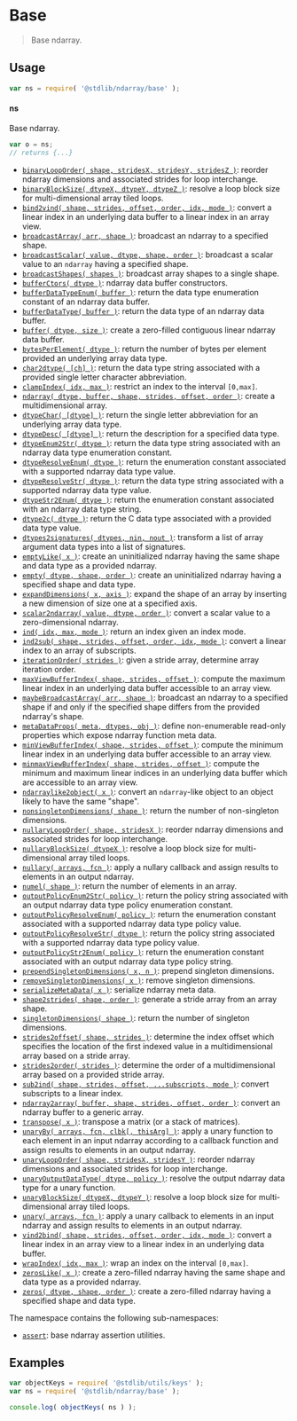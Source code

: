 <!--

@license Apache-2.0

Copyright (c) 2018 The Stdlib Authors.

Licensed under the Apache License, Version 2.0 (the "License");
you may not use this file except in compliance with the License.
You may obtain a copy of the License at

   http://www.apache.org/licenses/LICENSE-2.0

Unless required by applicable law or agreed to in writing, software
distributed under the License is distributed on an "AS IS" BASIS,
WITHOUT WARRANTIES OR CONDITIONS OF ANY KIND, either express or implied.
See the License for the specific language governing permissions and
limitations under the License.

-->

# Base

> Base ndarray.

<section class="usage">

## Usage

```javascript
var ns = require( '@stdlib/ndarray/base' );
```

#### ns

Base ndarray.

```javascript
var o = ns;
// returns {...}
```

<!-- <toc keywords="-assertion" > -->

<div class="namespace-toc">

-   <span class="signature">[`binaryLoopOrder( shape, stridesX, stridesY, stridesZ )`][@stdlib/ndarray/base/binary-loop-interchange-order]</span><span class="delimiter">: </span><span class="description">reorder ndarray dimensions and associated strides for loop interchange.</span>
-   <span class="signature">[`binaryBlockSize( dtypeX, dtypeY, dtypeZ )`][@stdlib/ndarray/base/binary-tiling-block-size]</span><span class="delimiter">: </span><span class="description">resolve a loop block size for multi-dimensional array tiled loops.</span>
-   <span class="signature">[`bind2vind( shape, strides, offset, order, idx, mode )`][@stdlib/ndarray/base/bind2vind]</span><span class="delimiter">: </span><span class="description">convert a linear index in an underlying data buffer to a linear index in an array view.</span>
-   <span class="signature">[`broadcastArray( arr, shape )`][@stdlib/ndarray/base/broadcast-array]</span><span class="delimiter">: </span><span class="description">broadcast an ndarray to a specified shape.</span>
-   <span class="signature">[`broadcastScalar( value, dtype, shape, order )`][@stdlib/ndarray/base/broadcast-scalar]</span><span class="delimiter">: </span><span class="description">broadcast a scalar value to an `ndarray` having a specified shape.</span>
-   <span class="signature">[`broadcastShapes( shapes )`][@stdlib/ndarray/base/broadcast-shapes]</span><span class="delimiter">: </span><span class="description">broadcast array shapes to a single shape.</span>
-   <span class="signature">[`bufferCtors( dtype )`][@stdlib/ndarray/base/buffer-ctors]</span><span class="delimiter">: </span><span class="description">ndarray data buffer constructors.</span>
-   <span class="signature">[`bufferDataTypeEnum( buffer )`][@stdlib/ndarray/base/buffer-dtype-enum]</span><span class="delimiter">: </span><span class="description">return the data type enumeration constant of an ndarray data buffer.</span>
-   <span class="signature">[`bufferDataType( buffer )`][@stdlib/ndarray/base/buffer-dtype]</span><span class="delimiter">: </span><span class="description">return the data type of an ndarray data buffer.</span>
-   <span class="signature">[`buffer( dtype, size )`][@stdlib/ndarray/base/buffer]</span><span class="delimiter">: </span><span class="description">create a zero-filled contiguous linear ndarray data buffer.</span>
-   <span class="signature">[`bytesPerElement( dtype )`][@stdlib/ndarray/base/bytes-per-element]</span><span class="delimiter">: </span><span class="description">return the number of bytes per element provided an underlying array data type.</span>
-   <span class="signature">[`char2dtype( [ch] )`][@stdlib/ndarray/base/char2dtype]</span><span class="delimiter">: </span><span class="description">return the data type string associated with a provided single letter character abbreviation.</span>
-   <span class="signature">[`clampIndex( idx, max )`][@stdlib/ndarray/base/clamp-index]</span><span class="delimiter">: </span><span class="description">restrict an index to the interval `[0,max]`.</span>
-   <span class="signature">[`ndarray( dtype, buffer, shape, strides, offset, order )`][@stdlib/ndarray/base/ctor]</span><span class="delimiter">: </span><span class="description">create a multidimensional array.</span>
-   <span class="signature">[`dtypeChar( [dtype] )`][@stdlib/ndarray/base/dtype-char]</span><span class="delimiter">: </span><span class="description">return the single letter abbreviation for an underlying array data type.</span>
-   <span class="signature">[`dtypeDesc( [dtype] )`][@stdlib/ndarray/base/dtype-desc]</span><span class="delimiter">: </span><span class="description">return the description for a specified data type.</span>
-   <span class="signature">[`dtypeEnum2Str( dtype )`][@stdlib/ndarray/base/dtype-enum2str]</span><span class="delimiter">: </span><span class="description">return the data type string associated with an ndarray data type enumeration constant.</span>
-   <span class="signature">[`dtypeResolveEnum( dtype )`][@stdlib/ndarray/base/dtype-resolve-enum]</span><span class="delimiter">: </span><span class="description">return the enumeration constant associated with a supported ndarray data type value.</span>
-   <span class="signature">[`dtypeResolveStr( dtype )`][@stdlib/ndarray/base/dtype-resolve-str]</span><span class="delimiter">: </span><span class="description">return the data type string associated with a supported ndarray data type value.</span>
-   <span class="signature">[`dtypeStr2Enum( dtype )`][@stdlib/ndarray/base/dtype-str2enum]</span><span class="delimiter">: </span><span class="description">return the enumeration constant associated with an ndarray data type string.</span>
-   <span class="signature">[`dtype2c( dtype )`][@stdlib/ndarray/base/dtype2c]</span><span class="delimiter">: </span><span class="description">return the C data type associated with a provided data type value.</span>
-   <span class="signature">[`dtypes2signatures( dtypes, nin, nout )`][@stdlib/ndarray/base/dtypes2signatures]</span><span class="delimiter">: </span><span class="description">transform a list of array argument data types into a list of signatures.</span>
-   <span class="signature">[`emptyLike( x )`][@stdlib/ndarray/base/empty-like]</span><span class="delimiter">: </span><span class="description">create an uninitialized ndarray having the same shape and data type as a provided ndarray.</span>
-   <span class="signature">[`empty( dtype, shape, order )`][@stdlib/ndarray/base/empty]</span><span class="delimiter">: </span><span class="description">create an uninitialized ndarray having a specified shape and data type.</span>
-   <span class="signature">[`expandDimensions( x, axis )`][@stdlib/ndarray/base/expand-dimensions]</span><span class="delimiter">: </span><span class="description">expand the shape of an array by inserting a new dimension of size one at a specified axis.</span>
-   <span class="signature">[`scalar2ndarray( value, dtype, order )`][@stdlib/ndarray/base/from-scalar]</span><span class="delimiter">: </span><span class="description">convert a scalar value to a zero-dimensional ndarray.</span>
-   <span class="signature">[`ind( idx, max, mode )`][@stdlib/ndarray/base/ind]</span><span class="delimiter">: </span><span class="description">return an index given an index mode.</span>
-   <span class="signature">[`ind2sub( shape, strides, offset, order, idx, mode )`][@stdlib/ndarray/base/ind2sub]</span><span class="delimiter">: </span><span class="description">convert a linear index to an array of subscripts.</span>
-   <span class="signature">[`iterationOrder( strides )`][@stdlib/ndarray/base/iteration-order]</span><span class="delimiter">: </span><span class="description">given a stride array, determine array iteration order.</span>
-   <span class="signature">[`maxViewBufferIndex( shape, strides, offset )`][@stdlib/ndarray/base/max-view-buffer-index]</span><span class="delimiter">: </span><span class="description">compute the maximum linear index in an underlying data buffer accessible to an array view.</span>
-   <span class="signature">[`maybeBroadcastArray( arr, shape )`][@stdlib/ndarray/base/maybe-broadcast-array]</span><span class="delimiter">: </span><span class="description">broadcast an ndarray to a specified shape if and only if the specified shape differs from the provided ndarray's shape.</span>
-   <span class="signature">[`metaDataProps( meta, dtypes, obj )`][@stdlib/ndarray/base/meta-data-props]</span><span class="delimiter">: </span><span class="description">define non-enumerable read-only properties which expose ndarray function meta data.</span>
-   <span class="signature">[`minViewBufferIndex( shape, strides, offset )`][@stdlib/ndarray/base/min-view-buffer-index]</span><span class="delimiter">: </span><span class="description">compute the minimum linear index in an underlying data buffer accessible to an array view.</span>
-   <span class="signature">[`minmaxViewBufferIndex( shape, strides, offset )`][@stdlib/ndarray/base/minmax-view-buffer-index]</span><span class="delimiter">: </span><span class="description">compute the minimum and maximum linear indices in an underlying data buffer which are accessible to an array view.</span>
-   <span class="signature">[`ndarraylike2object( x )`][@stdlib/ndarray/base/ndarraylike2object]</span><span class="delimiter">: </span><span class="description">convert an `ndarray`-like object to an object likely to have the same "shape".</span>
-   <span class="signature">[`nonsingletonDimensions( shape )`][@stdlib/ndarray/base/nonsingleton-dimensions]</span><span class="delimiter">: </span><span class="description">return the number of non-singleton dimensions.</span>
-   <span class="signature">[`nullaryLoopOrder( shape, stridesX )`][@stdlib/ndarray/base/nullary-loop-interchange-order]</span><span class="delimiter">: </span><span class="description">reorder ndarray dimensions and associated strides for loop interchange.</span>
-   <span class="signature">[`nullaryBlockSize( dtypeX )`][@stdlib/ndarray/base/nullary-tiling-block-size]</span><span class="delimiter">: </span><span class="description">resolve a loop block size for multi-dimensional array tiled loops.</span>
-   <span class="signature">[`nullary( arrays, fcn )`][@stdlib/ndarray/base/nullary]</span><span class="delimiter">: </span><span class="description">apply a nullary callback and assign results to elements in an output ndarray.</span>
-   <span class="signature">[`numel( shape )`][@stdlib/ndarray/base/numel]</span><span class="delimiter">: </span><span class="description">return the number of elements in an array.</span>
-   <span class="signature">[`outputPolicyEnum2Str( policy )`][@stdlib/ndarray/base/output-policy-enum2str]</span><span class="delimiter">: </span><span class="description">return the policy string associated with an output ndarray data type policy enumeration constant.</span>
-   <span class="signature">[`outputPolicyResolveEnum( policy )`][@stdlib/ndarray/base/output-policy-resolve-enum]</span><span class="delimiter">: </span><span class="description">return the enumeration constant associated with a supported ndarray data type policy value.</span>
-   <span class="signature">[`outputPolicyResolveStr( dtype )`][@stdlib/ndarray/base/output-policy-resolve-str]</span><span class="delimiter">: </span><span class="description">return the policy string associated with a supported ndarray data type policy value.</span>
-   <span class="signature">[`outputPolicyStr2Enum( policy )`][@stdlib/ndarray/base/output-policy-str2enum]</span><span class="delimiter">: </span><span class="description">return the enumeration constant associated with an output ndarray data type policy string.</span>
-   <span class="signature">[`prependSingletonDimensions( x, n )`][@stdlib/ndarray/base/prepend-singleton-dimensions]</span><span class="delimiter">: </span><span class="description">prepend singleton dimensions.</span>
-   <span class="signature">[`removeSingletonDimensions( x )`][@stdlib/ndarray/base/remove-singleton-dimensions]</span><span class="delimiter">: </span><span class="description">remove singleton dimensions.</span>
-   <span class="signature">[`serializeMetaData( x )`][@stdlib/ndarray/base/serialize-meta-data]</span><span class="delimiter">: </span><span class="description">serialize ndarray meta data.</span>
-   <span class="signature">[`shape2strides( shape, order )`][@stdlib/ndarray/base/shape2strides]</span><span class="delimiter">: </span><span class="description">generate a stride array from an array shape.</span>
-   <span class="signature">[`singletonDimensions( shape )`][@stdlib/ndarray/base/singleton-dimensions]</span><span class="delimiter">: </span><span class="description">return the number of singleton dimensions.</span>
-   <span class="signature">[`strides2offset( shape, strides )`][@stdlib/ndarray/base/strides2offset]</span><span class="delimiter">: </span><span class="description">determine the index offset which specifies the location of the first indexed value in a multidimensional array based on a stride array.</span>
-   <span class="signature">[`strides2order( strides )`][@stdlib/ndarray/base/strides2order]</span><span class="delimiter">: </span><span class="description">determine the order of a multidimensional array based on a provided stride array.</span>
-   <span class="signature">[`sub2ind( shape, strides, offset, ...subscripts, mode )`][@stdlib/ndarray/base/sub2ind]</span><span class="delimiter">: </span><span class="description">convert subscripts to a linear index.</span>
-   <span class="signature">[`ndarray2array( buffer, shape, strides, offset, order )`][@stdlib/ndarray/base/to-array]</span><span class="delimiter">: </span><span class="description">convert an ndarray buffer to a generic array.</span>
-   <span class="signature">[`transpose( x )`][@stdlib/ndarray/base/transpose]</span><span class="delimiter">: </span><span class="description">transpose a matrix (or a stack of matrices).</span>
-   <span class="signature">[`unaryBy( arrays, fcn, clbk[, thisArg] )`][@stdlib/ndarray/base/unary-by]</span><span class="delimiter">: </span><span class="description">apply a unary function to each element in an input ndarray according to a callback function and assign results to elements in an output ndarray.</span>
-   <span class="signature">[`unaryLoopOrder( shape, stridesX, stridesY )`][@stdlib/ndarray/base/unary-loop-interchange-order]</span><span class="delimiter">: </span><span class="description">reorder ndarray dimensions and associated strides for loop interchange.</span>
-   <span class="signature">[`unaryOutputDataType( dtype, policy )`][@stdlib/ndarray/base/unary-output-dtype]</span><span class="delimiter">: </span><span class="description">resolve the output ndarray data type for a unary function.</span>
-   <span class="signature">[`unaryBlockSize( dtypeX, dtypeY )`][@stdlib/ndarray/base/unary-tiling-block-size]</span><span class="delimiter">: </span><span class="description">resolve a loop block size for multi-dimensional array tiled loops.</span>
-   <span class="signature">[`unary( arrays, fcn )`][@stdlib/ndarray/base/unary]</span><span class="delimiter">: </span><span class="description">apply a unary callback to elements in an input ndarray and assign results to elements in an output ndarray.</span>
-   <span class="signature">[`vind2bind( shape, strides, offset, order, idx, mode )`][@stdlib/ndarray/base/vind2bind]</span><span class="delimiter">: </span><span class="description">convert a linear index in an array view to a linear index in an underlying data buffer.</span>
-   <span class="signature">[`wrapIndex( idx, max )`][@stdlib/ndarray/base/wrap-index]</span><span class="delimiter">: </span><span class="description">wrap an index on the interval `[0,max]`.</span>
-   <span class="signature">[`zerosLike( x )`][@stdlib/ndarray/base/zeros-like]</span><span class="delimiter">: </span><span class="description">create a zero-filled ndarray having the same shape and data type as a provided ndarray.</span>
-   <span class="signature">[`zeros( dtype, shape, order )`][@stdlib/ndarray/base/zeros]</span><span class="delimiter">: </span><span class="description">create a zero-filled ndarray having a specified shape and data type.</span>

</div>

<!-- </toc> -->

The namespace contains the following sub-namespaces:

<!-- <toc pattern="*"> -->

<div class="namespace-toc">

-   <span class="signature">[`assert`][@stdlib/ndarray/base/assert]</span><span class="delimiter">: </span><span class="description">base ndarray assertion utilities.</span>

</div>

<!-- </toc> -->

</section>

<!-- /.usage -->

<section class="examples">

## Examples

<!-- TODO: better examples -->

<!-- eslint no-undef: "error" -->

```javascript
var objectKeys = require( '@stdlib/utils/keys' );
var ns = require( '@stdlib/ndarray/base' );

console.log( objectKeys( ns ) );
```

</section>

<!-- /.examples -->

<!-- Section for related `stdlib` packages. Do not manually edit this section, as it is automatically populated. -->

<section class="related">

</section>

<!-- /.related -->

<!-- Section for all links. Make sure to keep an empty line after the `section` element and another before the `/section` close. -->

<section class="links">

<!-- <toc-links> -->

[@stdlib/ndarray/base/assert]: https://github.com/stdlib-js/ndarray/tree/main/base/assert

[@stdlib/ndarray/base/binary-loop-interchange-order]: https://github.com/stdlib-js/ndarray/tree/main/base/binary-loop-interchange-order

[@stdlib/ndarray/base/binary-tiling-block-size]: https://github.com/stdlib-js/ndarray/tree/main/base/binary-tiling-block-size

[@stdlib/ndarray/base/bind2vind]: https://github.com/stdlib-js/ndarray/tree/main/base/bind2vind

[@stdlib/ndarray/base/broadcast-array]: https://github.com/stdlib-js/ndarray/tree/main/base/broadcast-array

[@stdlib/ndarray/base/broadcast-scalar]: https://github.com/stdlib-js/ndarray/tree/main/base/broadcast-scalar

[@stdlib/ndarray/base/broadcast-shapes]: https://github.com/stdlib-js/ndarray/tree/main/base/broadcast-shapes

[@stdlib/ndarray/base/buffer-ctors]: https://github.com/stdlib-js/ndarray/tree/main/base/buffer-ctors

[@stdlib/ndarray/base/buffer-dtype-enum]: https://github.com/stdlib-js/ndarray/tree/main/base/buffer-dtype-enum

[@stdlib/ndarray/base/buffer-dtype]: https://github.com/stdlib-js/ndarray/tree/main/base/buffer-dtype

[@stdlib/ndarray/base/buffer]: https://github.com/stdlib-js/ndarray/tree/main/base/buffer

[@stdlib/ndarray/base/bytes-per-element]: https://github.com/stdlib-js/ndarray/tree/main/base/bytes-per-element

[@stdlib/ndarray/base/char2dtype]: https://github.com/stdlib-js/ndarray/tree/main/base/char2dtype

[@stdlib/ndarray/base/clamp-index]: https://github.com/stdlib-js/ndarray/tree/main/base/clamp-index

[@stdlib/ndarray/base/ctor]: https://github.com/stdlib-js/ndarray/tree/main/base/ctor

[@stdlib/ndarray/base/dtype-char]: https://github.com/stdlib-js/ndarray/tree/main/base/dtype-char

[@stdlib/ndarray/base/dtype-desc]: https://github.com/stdlib-js/ndarray/tree/main/base/dtype-desc

[@stdlib/ndarray/base/dtype-enum2str]: https://github.com/stdlib-js/ndarray/tree/main/base/dtype-enum2str

[@stdlib/ndarray/base/dtype-resolve-enum]: https://github.com/stdlib-js/ndarray/tree/main/base/dtype-resolve-enum

[@stdlib/ndarray/base/dtype-resolve-str]: https://github.com/stdlib-js/ndarray/tree/main/base/dtype-resolve-str

[@stdlib/ndarray/base/dtype-str2enum]: https://github.com/stdlib-js/ndarray/tree/main/base/dtype-str2enum

[@stdlib/ndarray/base/dtype2c]: https://github.com/stdlib-js/ndarray/tree/main/base/dtype2c

[@stdlib/ndarray/base/dtypes2signatures]: https://github.com/stdlib-js/ndarray/tree/main/base/dtypes2signatures

[@stdlib/ndarray/base/empty-like]: https://github.com/stdlib-js/ndarray/tree/main/base/empty-like

[@stdlib/ndarray/base/empty]: https://github.com/stdlib-js/ndarray/tree/main/base/empty

[@stdlib/ndarray/base/expand-dimensions]: https://github.com/stdlib-js/ndarray/tree/main/base/expand-dimensions

[@stdlib/ndarray/base/from-scalar]: https://github.com/stdlib-js/ndarray/tree/main/base/from-scalar

[@stdlib/ndarray/base/ind]: https://github.com/stdlib-js/ndarray/tree/main/base/ind

[@stdlib/ndarray/base/ind2sub]: https://github.com/stdlib-js/ndarray/tree/main/base/ind2sub

[@stdlib/ndarray/base/iteration-order]: https://github.com/stdlib-js/ndarray/tree/main/base/iteration-order

[@stdlib/ndarray/base/max-view-buffer-index]: https://github.com/stdlib-js/ndarray/tree/main/base/max-view-buffer-index

[@stdlib/ndarray/base/maybe-broadcast-array]: https://github.com/stdlib-js/ndarray/tree/main/base/maybe-broadcast-array

[@stdlib/ndarray/base/meta-data-props]: https://github.com/stdlib-js/ndarray/tree/main/base/meta-data-props

[@stdlib/ndarray/base/min-view-buffer-index]: https://github.com/stdlib-js/ndarray/tree/main/base/min-view-buffer-index

[@stdlib/ndarray/base/minmax-view-buffer-index]: https://github.com/stdlib-js/ndarray/tree/main/base/minmax-view-buffer-index

[@stdlib/ndarray/base/ndarraylike2object]: https://github.com/stdlib-js/ndarray/tree/main/base/ndarraylike2object

[@stdlib/ndarray/base/nonsingleton-dimensions]: https://github.com/stdlib-js/ndarray/tree/main/base/nonsingleton-dimensions

[@stdlib/ndarray/base/nullary-loop-interchange-order]: https://github.com/stdlib-js/ndarray/tree/main/base/nullary-loop-interchange-order

[@stdlib/ndarray/base/nullary-tiling-block-size]: https://github.com/stdlib-js/ndarray/tree/main/base/nullary-tiling-block-size

[@stdlib/ndarray/base/nullary]: https://github.com/stdlib-js/ndarray/tree/main/base/nullary

[@stdlib/ndarray/base/numel]: https://github.com/stdlib-js/ndarray/tree/main/base/numel

[@stdlib/ndarray/base/output-policy-enum2str]: https://github.com/stdlib-js/ndarray/tree/main/base/output-policy-enum2str

[@stdlib/ndarray/base/output-policy-resolve-enum]: https://github.com/stdlib-js/ndarray/tree/main/base/output-policy-resolve-enum

[@stdlib/ndarray/base/output-policy-resolve-str]: https://github.com/stdlib-js/ndarray/tree/main/base/output-policy-resolve-str

[@stdlib/ndarray/base/output-policy-str2enum]: https://github.com/stdlib-js/ndarray/tree/main/base/output-policy-str2enum

[@stdlib/ndarray/base/prepend-singleton-dimensions]: https://github.com/stdlib-js/ndarray/tree/main/base/prepend-singleton-dimensions

[@stdlib/ndarray/base/remove-singleton-dimensions]: https://github.com/stdlib-js/ndarray/tree/main/base/remove-singleton-dimensions

[@stdlib/ndarray/base/serialize-meta-data]: https://github.com/stdlib-js/ndarray/tree/main/base/serialize-meta-data

[@stdlib/ndarray/base/shape2strides]: https://github.com/stdlib-js/ndarray/tree/main/base/shape2strides

[@stdlib/ndarray/base/singleton-dimensions]: https://github.com/stdlib-js/ndarray/tree/main/base/singleton-dimensions

[@stdlib/ndarray/base/strides2offset]: https://github.com/stdlib-js/ndarray/tree/main/base/strides2offset

[@stdlib/ndarray/base/strides2order]: https://github.com/stdlib-js/ndarray/tree/main/base/strides2order

[@stdlib/ndarray/base/sub2ind]: https://github.com/stdlib-js/ndarray/tree/main/base/sub2ind

[@stdlib/ndarray/base/to-array]: https://github.com/stdlib-js/ndarray/tree/main/base/to-array

[@stdlib/ndarray/base/transpose]: https://github.com/stdlib-js/ndarray/tree/main/base/transpose

[@stdlib/ndarray/base/unary-by]: https://github.com/stdlib-js/ndarray/tree/main/base/unary-by

[@stdlib/ndarray/base/unary-loop-interchange-order]: https://github.com/stdlib-js/ndarray/tree/main/base/unary-loop-interchange-order

[@stdlib/ndarray/base/unary-output-dtype]: https://github.com/stdlib-js/ndarray/tree/main/base/unary-output-dtype

[@stdlib/ndarray/base/unary-tiling-block-size]: https://github.com/stdlib-js/ndarray/tree/main/base/unary-tiling-block-size

[@stdlib/ndarray/base/unary]: https://github.com/stdlib-js/ndarray/tree/main/base/unary

[@stdlib/ndarray/base/vind2bind]: https://github.com/stdlib-js/ndarray/tree/main/base/vind2bind

[@stdlib/ndarray/base/wrap-index]: https://github.com/stdlib-js/ndarray/tree/main/base/wrap-index

[@stdlib/ndarray/base/zeros-like]: https://github.com/stdlib-js/ndarray/tree/main/base/zeros-like

[@stdlib/ndarray/base/zeros]: https://github.com/stdlib-js/ndarray/tree/main/base/zeros

<!-- </toc-links> -->

</section>

<!-- /.links -->
